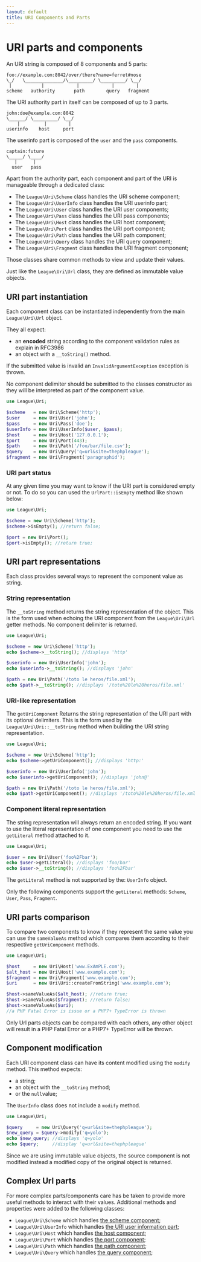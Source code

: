 ```yaml
---
layout: default
title: URI Components and Parts
---
```


# URI parts and components

An URI string is composed of 8 components and 5 parts:

~~~
foo://example.com:8042/over/there?name=ferret#nose
\_/   \______________/\_________/ \_________/ \__/
 |           |            |            |        |
scheme   authority       path        query   fragment
~~~

The URI authority part in itself can be composed of up to 3 parts.

~~~
john:doe@example.com:8042
\______/ \_________/ \__/
    |         |        |
userinfo    host     port
~~~

The userinfo part is composed of the `user` and the `pass` components.

~~~
captain:future
\_____/ \____/
   |      |
  user   pass
~~~

Apart from the authority part, each component and part of the URI is manageable through a dedicated class:

- The `League\Uri\Scheme` class handles the URI scheme component;
- The `League\Uri\UserInfo` class handles the URI userinfo part;
- The `League\Uri\User` class handles the URI user components;
- The `League\Uri\Pass` class handles the URI pass components;
- The `League\Uri\Host` class handles the URI host component;
- The `League\Uri\Port` class handles the URI port component;
- The `League\Uri\Path` class handles the URI path component;
- The `League\Uri\Query` class handles the URI query component;
- The `League\Uri\Fragment` class handles the URI fragment component;

Those classes share common methods to view and update their values.

<p class="message-notice">Just like the <code>League\Uri\Url</code> class, they are defined as immutable value objects.</p>

## URI part instantiation

Each component class can be instantiated independently from the main `League\Uri\Url` object.

They all expect:

- an **encoded** string according to the component validation rules as explain in RFC3986
- an object with a `__toString()` method.

<p class="message-warning">If the submitted value is invalid an <code>InvalidArgumentException</code> exception is thrown.</p>

<p class="message-warning">No component delimiter should be submitted to the classes constructor as they will be interpreted as part of the component value.</p>

~~~php
use League\Uri;

$scheme   = new Uri\Scheme('http');
$user     = new Uri\User('john');
$pass     = new Uri\Pass('doe');
$userInfo = new Uri\UserInfo($user, $pass);
$host     = new Uri\Host('127.0.0.1');
$port     = new Uri\Port(443);
$path     = new Uri\Path('/foo/bar/file.csv');
$query    = new Uri\Query('q=url&site=thephpleague');
$fragment = new Uri\Fragment('paragraphid');
~~~

### URI part status

At any given time you may want to know if the URI part is considered empty or not. To do so you can used the `UrlPart::isEmpty` method like shown below:

~~~php
use League\Uri;

$scheme = new Uri\Scheme('http');
$scheme->isEmpty(); //return false;

$port = new Uri\Port();
$port->isEmpty(); //return true;
~~~

## URI part representations

Each class provides several ways to represent the component value as string.

### String representation

The `__toString` method returns the string representation of the object. This is the form used when echoing the URI component from the `League\Uri\Url` getter methods. No component delimiter is returned.

~~~php
use League\Uri;

$scheme = new Uri\Scheme('http');
echo $scheme->__toString(); //displays 'http'

$userinfo = new Uri\UserInfo('john');
echo $userinfo->__toString(); //displays 'john'

$path = new Uri\Path('/toto le heros/file.xml');
echo $path->__toString(); //displays '/toto%20le%20heros/file.xml'
~~~

### URI-like representation

The `getUriComponent` Returns the string representation of the URI part with its optional delimiters. This is the form used by the `League\Uri\Uri::__toString` method when building the URI string representation.

~~~php
use League\Uri;

$scheme = new Uri\Scheme('http');
echo $scheme->getUriComponent(); //displays 'http:'

$userinfo = new Uri\UserInfo('john');
echo $userinfo->getUriComponent(); //displays 'john@'

$path = new Uri\Path('/toto le heros/file.xml');
echo $path->getUriComponent(); //displays '/toto%20le%20heros/file.xml'
~~~

### Component literal representation

The string representation will always return an encoded string. If you want to use the literal representation of one component you need to use the `getLiteral` method attached to it.

~~~php
use League\Uri;

$user = new Uri\User('foo%2Fbar');
echo $user->getLiteral(); //displays 'foo/bar'
echo $user->__toString(); //displays 'foo%2Fbar'
~~~

<p class="message-warning">The <code>getLiteral</code> method is not supported by the: <code>UserInfo</code> object.</p>

<p class="message-notice">Only the following components support the <code>getLiteral</code> methods: <code>Scheme</code>, <code>User</code>, <code>Pass</code>, <code>Fragment</code>.</p>

## URI parts comparison

To compare two components to know if they represent the same value you can use the `sameValueAs` method which compares them according to their respective `getUriComponent` methods.

~~~php
use League\Uri;

$host     = new Uri\Host('www.ExAmPLE.com');
$alt_host = new Uri\Host('www.example.com');
$fragment = new Uri\Fragment('www.example.com');
$uri      = new Uri\Uri::createFromString('www.example.com');

$host->sameValueAs($alt_host); //return true;
$host->sameValueAs($fragment); //return false;
$host->sameValueAs($uri);
//a PHP Fatal Error is issue or a PHP7+ TypeError is thrown
~~~

<p class="message-warning">Only Url parts objects can be compared with each others, any other object will result in a PHP Fatal Error or a PHP7+ TypeError will be thrown.</p>

## Component modification

Each URI component class can have its content modified using the `modify` method. This method expects:

- a string;
- an object with the `__toString` method;
- or the `null`value;

<p class="message-warning">The <code>UserInfo</code> class does not include a <code>modify</code> method.</p>

~~~php
use League\Uri;

$query     = new Uri\Query('q=url&site=thephpleague');
$new_query = $query->modify('q=yolo');
echo $new_query; //displays 'q=yolo'
echo $query;     //display 'q=url&site=thephpleague'
~~~

Since we are using immutable value objects, the source component is not modified instead a modified copy of the original object is returned.

## Complex Url parts

For more complex parts/components care has be taken to provide more useful methods to interact with their values. Additional methods and properties were added to the following classes:

* `League\Uri\Scheme` which handles [the scheme component](/4.0/components/scheme/);
* `League\Uri\UserInfo` which handles [the URI user information part](/4.0/components/userinfo/);
* `League\Uri\Host` which handles [the host component](/4.0/components/host/);
* `League\Uri\Port` which handles [the port component](/4.0/components/port/);
* `League\Uri\Path` which handles [the path component](/4.0/components/path/);
* `League\Uri\Query` which handles [the query component](/4.0/components/query/);
